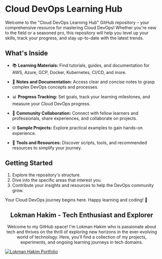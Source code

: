 # Cloud DevOps Learning Hub

Welcome to the "Cloud DevOps Learning Hub" GitHub repository – your comprehensive resource for mastering Cloud DevOps! Whether you're new to the field or a seasoned pro, this repository will help you level up your skills, track your progress, and stay up-to-date with the latest trends.

## What's Inside
- 📚 **Learning Materials:** Find tutorials, guides, and documentation for AWS, Azure, GCP, Docker, Kubernetes, CI/CD, and more.

- 📝 **Notes and Documentation:** Access clear and concise notes to grasp complex DevOps concepts and processes.

- 📊 **Progress Tracking:** Set goals, track your learning milestones, and measure your Cloud DevOps progress.

- 💬 **Community Collaboration:** Connect with fellow learners and professionals, share experiences, and collaborate on projects.

- 🌐 **Sample Projects:** Explore practical examples to gain hands-on experience.

- 🔧 **Tools and Resources:** Discover scripts, tools, and recommended resources to simplify your journey.

## Getting Started
1. Explore the repository's structure.
2. Dive into the specific areas that interest you.
3. Contribute your insights and resources to help the DevOps community grow.

Your Cloud DevOps journey begins here. Happy learning and coding! 🚀


<h2 align="center">Lokman Hakim - Tech Enthusiast and Explorer</h2>
<p align="center">Welcome to my GitHub space! I'm Lokman Hakim who is passionate about tech and thrives on the thrill of exploring new horizons in the ever-evolving world of technology. Here, you'll find a collection of my projects, experiments, and ongoing learning journeys in tech domains.</p>

[![Lokman Hakim Portfolio](https://lokmantech.github.io/img/footer/Footer.png)](https://lokmantech.github.io)
